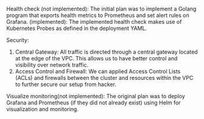 Health check
(not implemented):
The initial plan was to implement a Golang program that exports health metrics to Prometheus and set alert rules on Grafana.
(implemented):
The implemented health check makes use of Kubernetes Probes as defined in the deployment YAML.

Security:
1. Central Gateway: All traffic is directed through a central gateway located at the edge of the VPC. This allows us to have better control and visibility over network traffic.
2. Access Control and Firewall: We can applied Access Control Lists (ACLs) and firewalls between the cluster and resources within the VPC to further secure our setup from hacker.

Visualize monitoring(not implemented):
The original plan was to deploy Grafana and Prometheus (if they did not already exist) using Helm for visualization and monitoring.